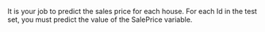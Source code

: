 It is your job to predict the sales price for each house. For each Id in the test set, you must predict the value of the SalePrice variable. 
